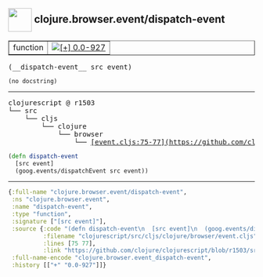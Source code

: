 ## <img width="48px" valign="middle" src="http://i.imgur.com/Hi20huC.png"> clojure.browser.event/dispatch-event

 <table border="1">
<tr>
<td>function</td>
<td><a href="https://github.com/cljsinfo/api-refs/tree/0.0-927"><img valign="middle" alt="[+] 0.0-927" src="https://img.shields.io/badge/+-0.0--927-lightgrey.svg"></a> </td>
</tr>
</table>

 <samp>
(__dispatch-event__ src event)<br>
</samp>

```
(no docstring)
```

---

 <pre>
clojurescript @ r1503
└── src
    └── cljs
        └── clojure
            └── browser
                └── <ins>[event.cljs:75-77](https://github.com/clojure/clojurescript/blob/r1503/src/cljs/clojure/browser/event.cljs#L75-L77)</ins>
</pre>

```clj
(defn dispatch-event
  [src event]
  (goog.events/dispatchEvent src event))
```


---

```clj
{:full-name "clojure.browser.event/dispatch-event",
 :ns "clojure.browser.event",
 :name "dispatch-event",
 :type "function",
 :signature ["[src event]"],
 :source {:code "(defn dispatch-event\n  [src event]\n  (goog.events/dispatchEvent src event))",
          :filename "clojurescript/src/cljs/clojure/browser/event.cljs",
          :lines [75 77],
          :link "https://github.com/clojure/clojurescript/blob/r1503/src/cljs/clojure/browser/event.cljs#L75-L77"},
 :full-name-encode "clojure.browser.event_dispatch-event",
 :history [["+" "0.0-927"]]}

```

